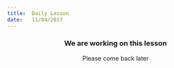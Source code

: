 ```yaml
---
title:  Daily Lesson
date:   11/04/2017
---
```


### <center>We are working on this lesson</center>
<center>Please come back later</center>